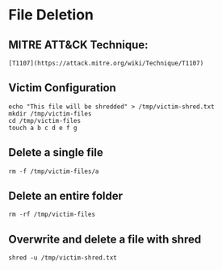 # File Deletion

## MITRE ATT&CK Technique:
	[T1107](https://attack.mitre.org/wiki/Technique/T1107)

## Victim Configuration

    echo "This file will be shredded" > /tmp/victim-shred.txt
    mkdir /tmp/victim-files
    cd /tmp/victim-files
    touch a b c d e f g

## Delete a single file

    rm -f /tmp/victim-files/a

## Delete an entire folder

    rm -rf /tmp/victim-files

## Overwrite and delete a file with shred

    shred -u /tmp/victim-shred.txt

